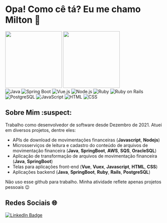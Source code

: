 # Opa! Como cê tá? Eu me chamo Milton 👋

<div>
  <img height="180em" src="https://github-readme-stats.vercel.app/api?username=notlimneto&show_icons=true&theme=dark&include_all_commits=true&count_private=true"/>
  <img height="180em" src="https://github-readme-stats.vercel.app/api/top-langs/?username=notlimneto&layout=compact&langs_count=7&theme=dark"/>
</div>


<div>
  <!-- Adicione ou remova tecnologias conforme necessário -->
  <img src="https://img.shields.io/badge/Java-ED8B00?style=for-the-badge&logo=java&logoColor=white" alt="Java" />
  <img src="https://img.shields.io/badge/Spring%20Boot-6DB33F?style=for-the-badge&logo=spring-boot&logoColor=white" alt="Spring Boot" />
  <img src="https://img.shields.io/badge/Vue.js-4FC08D?style=for-the-badge&logo=vue.js&logoColor=white" alt="Vue.js" />
  <img src="https://img.shields.io/badge/Node.js-43853D?style=for-the-badge&logo=node.js&logoColor=white" alt="Node.js" />
  <img src="https://img.shields.io/badge/Ruby-CC342D?style=for-the-badge&logo=ruby&logoColor=white" alt="Ruby" />
  <img src="https://img.shields.io/badge/Ruby%20on%20Rails-CC0000?style=for-the-badge&logo=rubyonrails&logoColor=white" alt="Ruby on Rails" />
  <img src="https://img.shields.io/badge/PostgreSQL-336791?style=for-the-badge&logo=postgresql&logoColor=white" alt="PostgreSQL" />
  <img src="https://img.shields.io/badge/JavaScript-F7DF1E?style=for-the-badge&logo=javascript&logoColor=black" alt="JavaScript" />
  <img src="https://img.shields.io/badge/HTML-E34F26?style=for-the-badge&logo=html5&logoColor=white" alt="HTML" />
  <img src="https://img.shields.io/badge/CSS-1572B6?style=for-the-badge&logo=css3&logoColor=white" alt="CSS" />
</div>

## Sobre Mim :suspect:

Trabalho como desenvolvedor de software desde Dezembro de 2021. Atuei em diversos projetos, dentre eles:
+ APIs de download de movimentações financeiras (**Javascript**, **Nodejs**)
+ Microsserviços de leitura e cadastro do conteúdo de arquivos de movimentação financeira (**Java**, **SpringBoot**, **AWS**, **SQS**, **OracleSQL**)
+ Aplicação de transformação de arquivos de movimentação financeira (**Java**, **SpringBoot**)
+ Telas para aplicações front-end (**Vue**, **Vuex**, **Javascript**, **HTML**, **CSS**)
+ Aplicações backend (**Java**, **SpringBoot**, **Ruby**, **Rails**, **PostgreSQL**)

Não uso esse github para trabalho. Minha atividade reflete apenas projetos pessoais 😉

## Redes Sociais 🌐

<a href="https://www.linkedin.com/in/milton-pereira-carvalhaes-neto/" target="_blank">
  <img src="https://img.shields.io/badge/LinkedIn-%230077B5.svg?style=for-the-badge&logo=linkedin&logoColor=white" alt="LinkedIn Badge"/>
</a>
